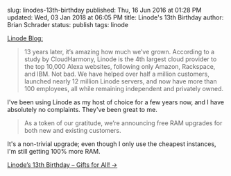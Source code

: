 slug: linodes-13th-birthday
published: Thu, 16 Jun 2016 at 01:28 PM
updated: Wed, 03 Jan 2018 at 06:05 PM
title: Linode's 13th Birthday 
author: Brian Schrader
status: publish
tags: linode


[Linode Blog:][1]

> 13 years later, it’s amazing how much we’ve grown. According to a study by
> CloudHarmony, Linode is the 4th largest cloud provider to the top 10,000
> Alexa websites, following only Amazon, Rackspace, and IBM. Not bad. We have
> helped over half a million customers, launched nearly 12 million Linode
> servers, and now have more than 100 employees, all while remaining
> independent and privately owned.

I've been using Linode as my host of choice for a few years now, and I have
absolutely no complaints. They've been great to me.

>  As a token of our gratitude, we’re announcing free RAM upgrades for both new
>  and existing customers. 

It's a non-trivial upgrade; even though I only use the cheapest instances, I'm
still getting 100% more RAM. 

[Linode’s 13th Birthday – Gifts for All! &#8594;][1]

[1]: https://blog.linode.com/2016/06/16/linodes-13th-birthday-gifts-for-all/
